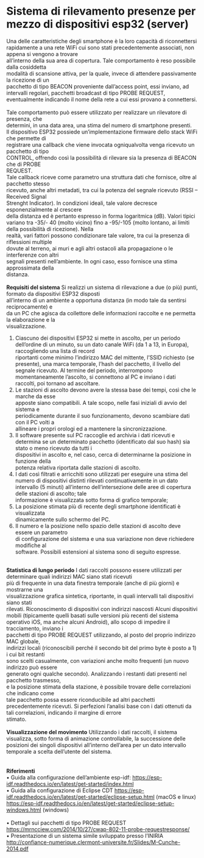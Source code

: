 # Sistema di rilevamento presenze per mezzo di dispositivi esp32 (server)
Una	delle	caratteristiche	degli	smartphone	è	la	loro	capacità	di	riconnettersi	rapidamente	a
una	 rete	 WiFi	 cui	 sono	 stati	 precedentemente	 associati,	 non	 appena	 si	 vengono	 a	 trovare	
all’interno	della	sua	area	di	copertura.	Tale	comportamento	è	reso	possibile	dalla	cosiddetta	
modalità	di	scansione	attiva,	per	la	quale,	invece	di	attendere	passivamente	la	ricezione	di	un	
pacchetto	di	tipo	BEACON	proveniente	dall’access	point,	essi	inviano,	ad	intervalli	regolari,
pacchetti	broadcast	di	tipo	PROBE	REQUEST,	eventualmente	indicando	il	nome	della	rete	a	cui	
essi	provano	a	connettersi.	
<br>Tale	 comportamento	 può	 essere	 utilizzato	 per	 realizzare	 un	 rilevatore	 di	 presenza,	 che	
determini,	in	una	data	area,	una	stima	del	numero	di	smartphone	presenti.
<br>Il	dispositivo	ESP32	possiede un’implementazione	firmware	dello	stack	WiFi	che	permette	di	
registrare	una	callback		che	viene	invocata	ogniqualvolta	venga	ricevuto	un	pacchetto	di	tipo	
CONTROL,	offrendo così	la	possibilità	di	rilevare	sia	la	presenza	di	BEACON	che	di	PROBE	
REQUEST.
<br>Tale	callback	riceve	come	parametro	una	struttura	dati	che	fornisce,	oltre	al	pacchetto	stesso	
ricevuto,	anche	altri metadati,	tra	cui	la	potenza	del	segnale	ricevuto	(RSSI	– Received	Signal	
Strenght	 Indicator).	 In	 condizioni	 ideali,	 tale	 valore	 decresce	 esponenzialmente	 al	 crescere	
della	distanza	ed è pertanto	espresso	in	forma	logaritmica (dB).	Valori	tipici	variano	tra	-35/-
40	(molto vicino)	fino	a	-95/-105	(molto lontano,	ai	limiti	della	possibilità	di	ricezione).	Nella	
realtà,	vari fattori	possono	condizionare	tale	valore,	tra	cui	la	presenza	di	riflessioni	multiple	
dovute	 al	 terreno,	 ai	 muri	 e agli	 altri	 ostacoli	 alla	 propagazione	 o	 le	 interferenze	 con	 altri	
segnali	 presenti	 nell’ambiente.	 In	 ogni	 caso,	 esso	 fornisce	 una	 stima	 approssimata	 della	
distanza.
<br><br>**Requisiti del	sistema**
Si	realizzi un	sistema	di	rilevazione	a	due	(o	più)	punti,	formato	da	dispositivi	ESP32	disposti	
all’interno	di	un	ambiente	a opportuna	distanza	(in	modo	tale	da	sentirsi	reciprocamente)	e	
da	un	PC	che	agisca	da	collettore	delle	informazioni	raccolte	e	ne	permetta	la	elaborazione	e	la	
visualizzazione.	
1. Ciascuno	 dei	 dispositivi	 ESP32	 si	 mette	 in	 ascolto, per	 un	 periodo	 dell’ordine	 di	 un	
minuto, su	un	dato	canale	WiFi	(da		1	a	13,	in	Europa),	raccogliendo	una	lista	di	record		
riportanti	 come	 minimo	 l’indirizzo	 MAC	 del	 mittente,	 l’SSID	 richiesto	 (se	 presente),	
una	marca	temporale,	l’hash	del	pacchetto,	il	livello	del	segnale	ricevuto.	Al	termine	del	
periodo,	interrompono	momentaneamente	l’ascolto,	si	connettono	al	PC	e inviano	i	dati	
raccolti,	poi	tornano	ad	ascoltare.
2. Le	stazioni	di	ascolto	devono	avere	la stessa	base	dei	tempi,	così	che	le	marche	da	esse	
apposte	 siano	 compatibili.	 A	 tale	 scopo,	 nelle	 fasi	 iniziali	 di	 avvio	 del	 sistema	 e	
periodicamente	durante	il	suo	funzionamento,	devono scambiare	dati	con	il	PC	volti	a	
allineare	i	propri	orologi	ed	a	mantenere	la	sincronizzazione.	
3. Il	 software	 presente	 sul	 PC	 raccoglie	 ed	 archivia	 i	 dati	 ricevuti	 e	 determina	 se	 un	
determinato	pacchetto	(identificato	dal	suo	hash)	sia	stato	o	meno	ricevuto	da	tutti	i	
dispositivi	in	ascolto	e,	nel	caso,	cerca	di	determinarne	la	posizione	in	funzione	della	
potenza	relativa	riportata	dalle	stazioni	di	ascolto.
4. I	 dati	 così	 filtrati	 e arricchiti	 sono	 utilizzati	 per eseguire una	 stima	 del	 numero	 di	
dispositivi	 distinti	 rilevati	 continuativamente	 in	 un	 dato	 intervallo	 (5 minuti)	
all’interno	 dell’intersezione	 delle	 aree	 di	 copertura	 delle	 stazioni	 di	 ascolto;	 tale	
informazione	è visualizzata sotto	forma	di	grafico	temporale;
5. La	 posizione	 stimata	 più	 di	 recente	 degli	 smartphone	 identificati è visualizzata	
dinamicamente	sullo	schermo	del	PC.
6. Il	numero	e	la	posizione	nello	spazio	delle	stazioni	di	ascolto	deve	essere	un	parametro	
di	configurazione	del	sistema	e	una	sua	variazione	non	deve	richiedere	modifiche	al	
software.
Possibili	estensioni	al	sistema	sono di	seguito	espresse.

<br>**Statistica	di	lungo	periodo**
I	dati	raccolti	possono	essere	utilizzati	per	determinare	quali	indirizzi	MAC	siano	stati	ricevuti	
più	 di	 frequente	 in	 una	 data	 finestra	 temporale	 (anche	 di	 più	 giorni)	 e	 mostrarne una	
visualizzazione	 grafica sintetica,	 riportante,	 in	 quali	 intervalli	 tali	 dispositivi	 siano	 stati	
rilevati.
Riconoscimento di	dispositivi	con	indirizzi	nascosti
Alcuni	 dispositivi	 mobili (tipicamente	 quelli	 basati	 sulle	 versioni	 più	 recenti	 del	 sistema	
operativo	 iOS,	 ma	 anche	 alcuni	 Android),	 allo	 scopo	 di	 impedire	 il	 tracciamento,	 inviano	 i	
pacchetti	 di	 tipo	 PROBE	 REQUEST	 utilizzando,	 al	 posto	 del	 proprio	 indirizzo	 MAC	 globale,	
indirizzi	locali	(riconoscibili	perché	il	secondo	bit	del	primo	byte	è	posto	a 1)	i	cui	bit	restanti	
sono	scelti	casualmente,	con	variazioni	anche	molto	frequenti	(un	nuovo	indirizzo	può	essere	
generato	ogni	qualche	secondo).	Analizzando	i	restanti	dati	presenti	nel	pacchetto	trasmesso,	
e	la	posizione	stimata	della	stazione,	è	possibile	trovare	delle	correlazioni	che	indicano	come	
tale	 pacchetto	 possa	 essere	 riconducibile	 ad	 altri	 pacchetti precedentemente	 ricevuti.	 Si	
perfezioni	l’analisi	base	con	i	dati	ottenuti	da	tali	correlazioni,	indicando	il	margine	di	errore	
stimato.
<br><br>**Visualizzazione	del	movimento**
Utilizzando	 i	 dati	 raccolti, il	 sistema	 visualizza,	 sotto	 forma	 di	 animazione controllabile,	 la	
successione	delle	posizioni	dei	singoli	dispositivi	all’interno	dell’area	per	un	dato	intervallo	
temporale	a	scelta	dell’utente	del	sistema.	
<br><br>**Riferimenti**
<br>• Guida	alla	configurazione	dell’ambiente	esp-idf:
https://esp-idf.readthedocs.io/en/latest/get-started/index.html	
<br>• Guida	alla	configurazione	di	Eclipse	CDT
https://esp-idf.readthedocs.io/en/latest/get-started/eclipse-setup.html	(macOS	e linux)
https://esp-idf.readthedocs.io/en/latest/get-started/eclipse-setup-windows.html	
(windows)	
<br>• Dettagli	sui	pacchetti	di	tipo	PROBE	REQUEST
https://mrncciew.com/2014/10/27/cwap-802-11-probe-requestresponse/
<br>• Presentazione	di un	sistema	simile	sviluppato	presso	l’INIRIA
http://confiance-numerique.clermont-universite.fr/Slides/M-Cunche-2014.pdf
